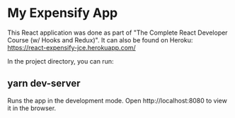 # My Expensify App
This React application was done as part of "The Complete React Developer Course (w/ Hooks and Redux)". It can also be found on Heroku: 
https://react-expensify-jce.herokuapp.com/


In the project directory, you can run:

## yarn dev-server
Runs the app in the development mode.
Open http://localhost:8080 to view it in the browser.